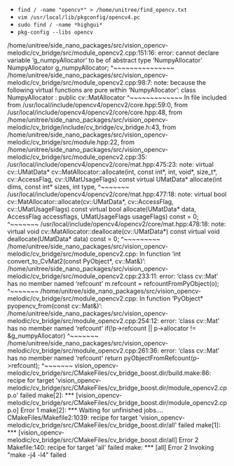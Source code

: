 - `find / -name "opencv*" > /home/unitree/find_opencv.txt` 
- `vim /usr/local/lib/pkgconfig/opencv4.pc` 
- `sudo find / -name *highgui*` 
- `pkg-config --libs opencv` 

/home/unitree/side_nano_packages/src/vision_opencv-melodic/cv_bridge/src/module_opencv2.cpp:151:16: error: cannot declare variable ‘g_numpyAllocator’ to be of abstract type ‘NumpyAllocator’
 NumpyAllocator g_numpyAllocator;
                ^~~~~~~~~~~~~~~~
/home/unitree/side_nano_packages/src/vision_opencv-melodic/cv_bridge/src/module_opencv2.cpp:98:7: note:   because the following virtual functions are pure within ‘NumpyAllocator’:
 class NumpyAllocator : public cv::MatAllocator
       ^~~~~~~~~~~~~~
In file included from /usr/local/include/opencv4/opencv2/core.hpp:59:0,
                 from /usr/local/include/opencv4/opencv2/core/core.hpp:48,
                 from /home/unitree/side_nano_packages/src/vision_opencv-melodic/cv_bridge/include/cv_bridge/cv_bridge.h:43,
                 from /home/unitree/side_nano_packages/src/vision_opencv-melodic/cv_bridge/src/module.hpp:22,
                 from /home/unitree/side_nano_packages/src/vision_opencv-melodic/cv_bridge/src/module_opencv2.cpp:35:
/usr/local/include/opencv4/opencv2/core/mat.hpp:475:23: note:   virtual cv::UMatData* cv::MatAllocator::allocate(int, const int*, int, void*, size_t*, cv::AccessFlag, cv::UMatUsageFlags) const
     virtual UMatData* allocate(int dims, const int* sizes, int type,
                       ^~~~~~~~
/usr/local/include/opencv4/opencv2/core/mat.hpp:477:18: note:   virtual bool cv::MatAllocator::allocate(cv::UMatData*, cv::AccessFlag, cv::UMatUsageFlags) const
     virtual bool allocate(UMatData* data, AccessFlag accessflags, UMatUsageFlags usageFlags) const = 0;
                  ^~~~~~~~
/usr/local/include/opencv4/opencv2/core/mat.hpp:478:18: note:   virtual void cv::MatAllocator::deallocate(cv::UMatData*) const
     virtual void deallocate(UMatData* data) const = 0;
                  ^~~~~~~~~~
/home/unitree/side_nano_packages/src/vision_opencv-melodic/cv_bridge/src/module_opencv2.cpp: In function ‘int convert_to_CvMat2(const PyObject*, cv::Mat&)’:
/home/unitree/side_nano_packages/src/vision_opencv-melodic/cv_bridge/src/module_opencv2.cpp:233:11: error: ‘class cv::Mat’ has no member named ‘refcount’
         m.refcount = refcountFromPyObject(o);
           ^~~~~~~~
/home/unitree/side_nano_packages/src/vision_opencv-melodic/cv_bridge/src/module_opencv2.cpp: In function ‘PyObject* pyopencv_from(const cv::Mat&)’:
/home/unitree/side_nano_packages/src/vision_opencv-melodic/cv_bridge/src/module_opencv2.cpp:254:12: error: ‘class cv::Mat’ has no member named ‘refcount’
     if(!p->refcount || p->allocator != &g_numpyAllocator)
            ^~~~~~~~
/home/unitree/side_nano_packages/src/vision_opencv-melodic/cv_bridge/src/module_opencv2.cpp:261:36: error: ‘class cv::Mat’ has no member named ‘refcount’
     return pyObjectFromRefcount(p->refcount);
                                    ^~~~~~~~
vision_opencv-melodic/cv_bridge/src/CMakeFiles/cv_bridge_boost.dir/build.make:86: recipe for target 'vision_opencv-melodic/cv_bridge/src/CMakeFiles/cv_bridge_boost.dir/module_opencv2.cpp.o' failed
make[2]: *** [vision_opencv-melodic/cv_bridge/src/CMakeFiles/cv_bridge_boost.dir/module_opencv2.cpp.o] Error 1
make[2]: *** Waiting for unfinished jobs....
CMakeFiles/Makefile2:1039: recipe for target 'vision_opencv-melodic/cv_bridge/src/CMakeFiles/cv_bridge_boost.dir/all' failed
make[1]: *** [vision_opencv-melodic/cv_bridge/src/CMakeFiles/cv_bridge_boost.dir/all] Error 2
Makefile:140: recipe for target 'all' failed
make: *** [all] Error 2
Invoking "make -j4 -l4" failed